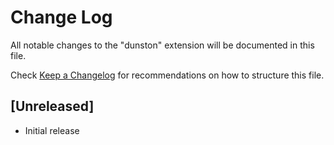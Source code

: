 # Change Log

All notable changes to the "dunston" extension will be documented in this file.

Check [Keep a Changelog](http://keepachangelog.com/) for recommendations on how to structure this file.

## [Unreleased]

- Initial release